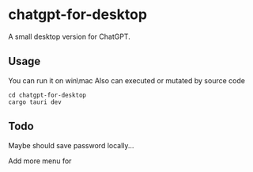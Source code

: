 # chatgpt-for-desktop


A small desktop version for ChatGPT.

## Usage
You can run it on win\mac
Also can executed or mutated by source code
```
cd chatgpt-for-desktop
cargo tauri dev
```

## Todo
Maybe should save password locally...

Add more menu for 
